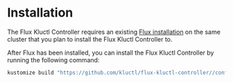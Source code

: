 # Installation

The Flux Kluctl Controller requires an existing [Flux installation](https://fluxcd.io/docs/installation/) on the
same cluster that you plan to install the Flux Kluctl Controller to.

After Flux has been installed, you can install the Flux Kluctl Controller by running the following command:

```sh
kustomize build "https://github.com/kluctl/flux-kluctl-controller//config/install?ref=v0.1.10" | kubectl apply -f-
```
